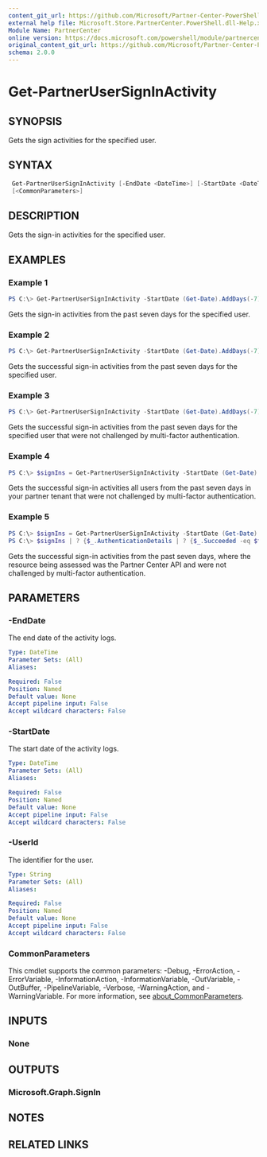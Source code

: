 ```yaml
---
content_git_url: https://github.com/Microsoft/Partner-Center-PowerShell/blob/master/docs/help/Get-PartnerUserSignInActivity.md
external help file: Microsoft.Store.PartnerCenter.PowerShell.dll-Help.xml
Module Name: PartnerCenter
online version: https://docs.microsoft.com/powershell/module/partnercenter/Get-PartnerUserSignInActivity
original_content_git_url: https://github.com/Microsoft/Partner-Center-PowerShell/blob/master/docs/help/Get-PartnerUserSignInActivity.md
schema: 2.0.0
---
```


# Get-PartnerUserSignInActivity

## SYNOPSIS
Gets the sign activities for the specified user.

## SYNTAX

```powershell
 Get-PartnerUserSignInActivity [-EndDate <DateTime>] [-StartDate <DateTime>] [-UserId <String>]
 [<CommonParameters>]
```

## DESCRIPTION
Gets the sign-in activities for the specified user.

## EXAMPLES

### Example 1
```powershell
PS C:\> Get-PartnerUserSignInActivity -StartDate (Get-Date).AddDays(-7) -UserId '3dd89389-b34c-4f5a-975d-516df5694d7e'
```

Gets the sign-in activities from the past seven days for the specified user.

### Example 2
```powershell
PS C:\> Get-PartnerUserSignInActivity -StartDate (Get-Date).AddDays(-7) -UserId '3dd89389-b34c-4f5a-975d-516df5694d7e' | ? {$_.AuthenticationDetails | ? {$_.Succeeded -eq $true}}
```

Gets the successful sign-in activities from the past seven days for the specified user.

### Example 3
```powershell
PS C:\> Get-PartnerUserSignInActivity -StartDate (Get-Date).AddDays(-7) -UserId '3dd89389-b34c-4f5a-975d-516df5694d7e' | ? {$_.AuthenticationDetails | ? {$_.Succeeded -eq $true}} | ? {$_.MfaDetail -eq $null}
```

Gets the successful sign-in activities from the past seven days for the specified user that were not challenged by multi-factor authentication.

### Example 4
```powershell
PS C:\> $signIns = Get-PartnerUserSignInActivity -StartDate (Get-Date).AddDays(-7) | ? {$_.AuthenticationDetails | ? {$_.Succeeded -eq $true}} | ? {$_.MfaDetail -eq $null}
```

Gets the successful sign-in activities all users from the past seven days in your partner tenant that were not challenged by multi-factor authentication.

### Example 5
```powershell
PS C:\> $signIns = Get-PartnerUserSignInActivity -StartDate (Get-Date).AddDays(-7)
PS C:\> $signIns | ? {$_.AuthenticationDetails | ? {$_.Succeeded -eq $true}} | ? {$_.MfaDetail -eq $null} | ? {$_.ResourceId -eq 'fa3d9a0c-3fb0-42cc-9193-47c7ecd2edbd'}
```

Gets the successful sign-in activities from the past seven days, where the resource being assessed was the Partner Center API and were not challenged by multi-factor authentication.

## PARAMETERS

### -EndDate
The end date of the activity logs.

```yaml
Type: DateTime
Parameter Sets: (All)
Aliases:

Required: False
Position: Named
Default value: None
Accept pipeline input: False
Accept wildcard characters: False
```

### -StartDate
The start date of the activity logs.

```yaml
Type: DateTime
Parameter Sets: (All)
Aliases:

Required: False
Position: Named
Default value: None
Accept pipeline input: False
Accept wildcard characters: False
```

### -UserId
The identifier for the user.

```yaml
Type: String
Parameter Sets: (All)
Aliases:

Required: False
Position: Named
Default value: None
Accept pipeline input: False
Accept wildcard characters: False
```

### CommonParameters
This cmdlet supports the common parameters: -Debug, -ErrorAction, -ErrorVariable, -InformationAction, -InformationVariable, -OutVariable, -OutBuffer, -PipelineVariable, -Verbose, -WarningAction, and -WarningVariable. For more information, see [about_CommonParameters](http://go.microsoft.com/fwlink/?LinkID=113216).

## INPUTS

### None

## OUTPUTS

### Microsoft.Graph.SignIn

## NOTES

## RELATED LINKS
